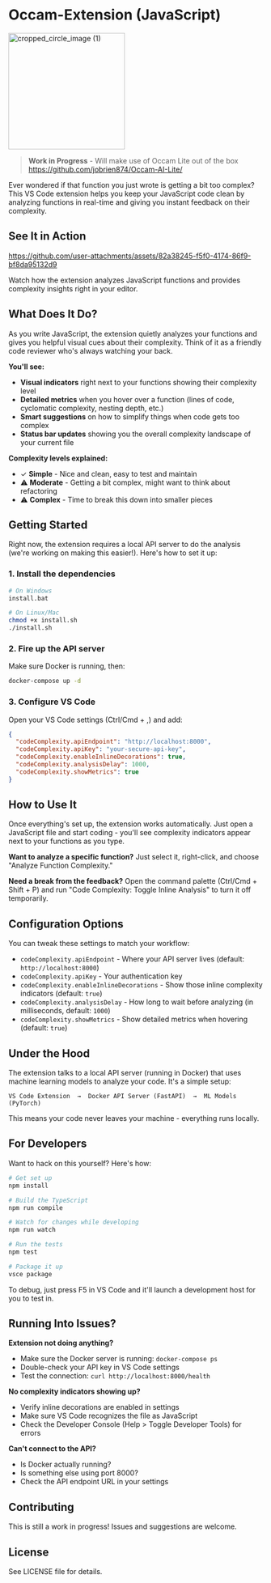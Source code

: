 # Occam-Extension (JavaScript)

<img width="230" height="230" alt="cropped_circle_image (1)" src="https://github.com/user-attachments/assets/98bc85d2-20d4-44d2-968a-302726d275e7" />

> **Work in Progress** - Will make use of Occam Lite out of the box https://github.com/jobrien874/Occam-AI-Lite/

Ever wondered if that function you just wrote is getting a bit too complex? This VS Code extension helps you keep your JavaScript code clean by analyzing functions in real-time and giving you instant feedback on their complexity.

## See It in Action

https://github.com/user-attachments/assets/82a38245-f5f0-4174-86f9-bf8da95132d9


Watch how the extension analyzes JavaScript functions and provides complexity insights right in your editor.

## What Does It Do?

As you write JavaScript, the extension quietly analyzes your functions and gives you helpful visual cues about their complexity. Think of it as a friendly code reviewer who's always watching your back.

**You'll see:**

- **Visual indicators** right next to your functions showing their complexity level
- **Detailed metrics** when you hover over a function (lines of code, cyclomatic complexity, nesting depth, etc.)
- **Smart suggestions** on how to simplify things when code gets too complex
- **Status bar updates** showing you the overall complexity landscape of your current file

**Complexity levels explained:**

- ✓ **Simple** - Nice and clean, easy to test and maintain
- ⚠ **Moderate** - Getting a bit complex, might want to think about refactoring
- ⚠ **Complex** - Time to break this down into smaller pieces

## Getting Started

Right now, the extension requires a local API server to do the analysis (we're working on making this easier!). Here's how to set it up:

### 1. Install the dependencies

```bash
# On Windows
install.bat

# On Linux/Mac
chmod +x install.sh
./install.sh
```

### 2. Fire up the API server

Make sure Docker is running, then:

```bash
docker-compose up -d
```

### 3. Configure VS Code

Open your VS Code settings (Ctrl/Cmd + ,) and add:

```json
{
  "codeComplexity.apiEndpoint": "http://localhost:8000",
  "codeComplexity.apiKey": "your-secure-api-key",
  "codeComplexity.enableInlineDecorations": true,
  "codeComplexity.analysisDelay": 1000,
  "codeComplexity.showMetrics": true
}
```

## How to Use It

Once everything's set up, the extension works automatically. Just open a JavaScript file and start coding - you'll see complexity indicators appear next to your functions as you type.

**Want to analyze a specific function?** Just select it, right-click, and choose "Analyze Function Complexity."

**Need a break from the feedback?** Open the command palette (Ctrl/Cmd + Shift + P) and run "Code Complexity: Toggle Inline Analysis" to turn it off temporarily.

## Configuration Options

You can tweak these settings to match your workflow:

- `codeComplexity.apiEndpoint` - Where your API server lives (default: `http://localhost:8000`)
- `codeComplexity.apiKey` - Your authentication key
- `codeComplexity.enableInlineDecorations` - Show those inline complexity indicators (default: `true`)
- `codeComplexity.analysisDelay` - How long to wait before analyzing (in milliseconds, default: `1000`)
- `codeComplexity.showMetrics` - Show detailed metrics when hovering (default: `true`)

## Under the Hood

The extension talks to a local API server (running in Docker) that uses machine learning models to analyze your code. It's a simple setup:

```
VS Code Extension  →  Docker API Server (FastAPI)  →  ML Models (PyTorch)
```

This means your code never leaves your machine - everything runs locally.

## For Developers

Want to hack on this yourself? Here's how:

```bash
# Get set up
npm install

# Build the TypeScript
npm run compile

# Watch for changes while developing
npm run watch

# Run the tests
npm test

# Package it up
vsce package
```

To debug, just press F5 in VS Code and it'll launch a development host for you to test in.

## Running Into Issues?

**Extension not doing anything?**

- Make sure the Docker server is running: `docker-compose ps`
- Double-check your API key in VS Code settings
- Test the connection: `curl http://localhost:8000/health`

**No complexity indicators showing up?**

- Verify inline decorations are enabled in settings
- Make sure VS Code recognizes the file as JavaScript
- Check the Developer Console (Help > Toggle Developer Tools) for errors

**Can't connect to the API?**

- Is Docker actually running?
- Is something else using port 8000?
- Check the API endpoint URL in your settings

## Contributing

This is still a work in progress! Issues and suggestions are welcome.

## License

See LICENSE file for details.
